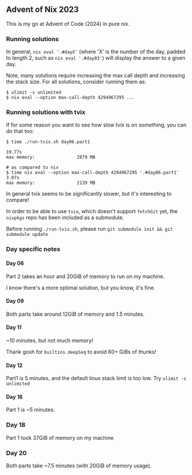 ## Advent of Nix 2023

This is my go at Advent of Code (2024) in pure nix.

### Running solutions

In general, `nix eval '.#dayX'` (where 'X' is the number of the day, padded to
length 2, such as `nix eval '.#day03'`) will display the answer to a given day.

Note, many solutions require increasing the max call depth and increasing the stack size.
For all solutions, consider running them as:

```
$ ulimit -s unlimited
$ nix eval --option max-call-depth 4294967295 ...
```

### Running solutions with tvix

If for some reason you want to see how slow tvix is on something, you can do that too:

```
$ time ./run-tvix.sh day06.part1

19.77s
max memory:                2879 MB

# as compared to nix
$ time nix eval --option max-call-depth 4294967295 '.#day06.part1'
3.07s
max memory:                2139 MB
```

In general tvix seems to be significantly slower, but it's interesting to compare!

In order to be able to use `tvix`, which doesn't support `fetchGit` yet, the `nixpkgs` repo has been included as a submodule.

Before running `./run-tvix.sh`, please run `git submodule init && git submodule update`


### Day specific notes

#### Day 06

Part 2 takes an hour and 20GiB of memory to run on my machine.

I know there's a more optimal solution, but you know, it's fine.

#### Day 09

Both parts take around 12GiB of memory and 1.5 minutes.

#### Day 11

~10 minutes, but not much memory!

Thank gosh for `builtins.deepSeq` to avoid 60+ GiBs of thunks!

#### Day 12

Part1 is 5 minutes, and the default linux stack limit is too low. Try `ulimit -s unlimited`

#### Day 16

Part 1 is ~5 minutes.

### Day 18

Part 1 took 37GiB of memory on my machine

### Day 20

Both parts take ~7.5 minutes (with 20GiB of memory usage).
